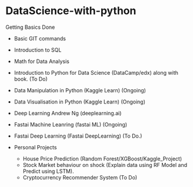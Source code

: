 # DataScience-with-python

Getting Basics Done
- Basic GIT commands
- Introduction to SQL
- Math for Data Analysis

- Introduction to Python for Data Science (DataCamp/edx) along with book. (To Do)
- Data Manipulation in Python (Kaggle Learn) (Ongoing)
- Data Visualisation in Python (Kaggle Learn) (Ongoing)

- Deep Learning Andrew Ng (deeplearning.ai)
- Fastai Machine Leanring (fastai ML) (Ongoing)
- Fastai Deep Learning (Fastai DeepLearning) (To Do.)

- Personal Projects
  - House Price Prediction (Random Forest/XGBoost/Kaggle_Project)
  - Stock Market behaviour on shock (Explain data using RF Model and Predict using LSTM).
  - Cryptocurrency Recommender System (To Do)
